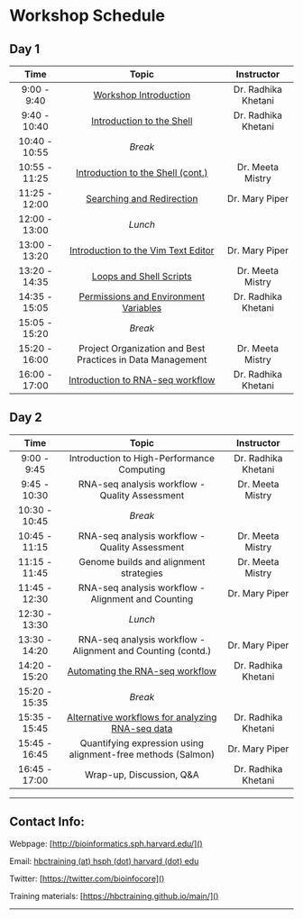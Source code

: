 # Workshop Schedule

## Day 1

| Time            |  Topic  | Instructor |
|:-----------:|:------------------------------------------------:|:--------:|
| 9:00 - 9:40 | [Workshop Introduction](../lecutres/Intro_to_workshop.pdf) | Dr. Radhika Khetani |
| 9:40 - 10:40 | [Introduction to the Shell](../lessons/01_the_filesystem.md) | Dr. Radhika Khetani |
| 10:40 - 10:55 | *Break* | |
| 10:55 - 11:25 | [Introduction to the Shell (cont.)](../lessons/01_the_filesystem.md) | Dr. Meeta Mistry |
| 11:25 - 12:00 | [Searching and Redirection](../lessons/02_searching_files.md) | Dr. Mary Piper |
| 12:00 - 13:00 | *Lunch* | |
| 13:00 - 13:20 | [Introduction to the Vim Text Editor](../lessons/03_vim.md) | Dr. Mary Piper |
| 13:20 - 14:35 | [Loops and Shell Scripts](../lessons/04_loops_and_scripts.md) | Dr. Meeta Mistry |
| 14:35 - 15:05 | [Permissions and Environment Variables](../lessons/05_permissions_and_environment_variables.md) | Dr. Radhika Khetani |
| 15:05 - 15:20 | *Break* | |
| 15:20 - 16:00 | Project Organization and Best Practices in Data Management | Dr. Meeta Mistry |
| 16:00 - 17:00 | [Introduction to RNA-seq workflow](../lectures/rna-seq_design.pdf) | Dr. Radhika Khetani |

## Day 2

| Time            |   Topic  | Instructor |
|:------------------------:|:----------:|:--------:|
| 9:00 - 9:45 | Introduction to High-Performance Computing | Dr. Radhika Khetani |
| 9:45 - 10:30 | RNA-seq analysis workflow - Quality Assessment | Dr. Meeta Mistry |
| 10:30 - 10:45 | *Break* | |
| 10:45 - 11:15 | RNA-seq analysis workflow - Quality Assessment | Dr. Meeta Mistry |
| 11:15 - 11:45 | Genome builds and alignment strategies| Dr. Meeta Mistry |
| 11:45 - 12:30 | RNA-seq analysis workflow - Alignment and Counting | Dr. Mary Piper |
| 12:30 - 13:30 | *Lunch* | |
| 13:30 - 14:20 | RNA-seq analysis workflow - Alignment and Counting (contd.) | Dr. Mary Piper |
| 14:20 - 15:20 | [Automating the RNA-seq workflow](../lessons/09_automating_workflow.md) | Dr. Radhika Khetani |
| 15:20 - 15:35 | *Break* | |
| 15:35 - 15:45 | [Alternative workflows for analyzing RNA-seq data](../lectures/RNAseq-analysis-methods.pdf) | Dr. Radhika Khetani |
| 15:45 - 16:45 | Quantifying expression using alignment-free methods (Salmon) | Dr. Mary Piper |
| 16:45 - 17:00 | Wrap-up, Discussion, Q&A | Dr. Radhika Khetani |

----

## Contact Info:

Webpage: [http://bioinformatics.sph.harvard.edu/]()

Email: [hbctraining (at) hsph (dot) harvard (dot) edu](mailto:hbctraining@hsph.harvard.edu)

Twitter: [https://twitter.com/bioinfocore]()

Training materials: [https://hbctraining.github.io/main/]()

---

